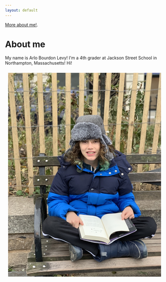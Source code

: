 ```yaml
---
layout: default
---
```


[More about me!](./about).


# About me

My name is Arlo Bourdon Levy! I'm a 4th grader at Jackson Street School in Northampton, Massachusetts! Hi!

<img src="/pics/arlo.jpg" alt-="Arlo portrait" align="left" hspace="10" vspace="10">
